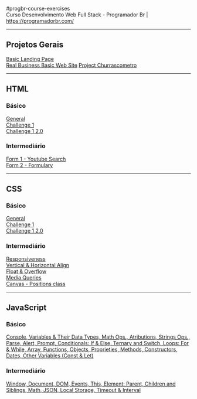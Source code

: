 #progbr-course-exercises  
Curso Desenvolvimento Web Full Stack - Programador Br | https://programadorbr.com/

---

## Projetos Gerais

[Basic Landing Page](Projetos%20Gerais/Pagina%20de%20Captura/index.html)  
[Real Business Basic Web Site](Projetos%20Gerais/Desafio%20-%20Negocio%20Real/index.html)
[Project Churrascometro](Projetos%20Gerais/churrascometro/index.html)

---

## HTML

### Básico

[General](HTML/basico/Dev/index.html)  
[Challenge 1](HTML/basico/Challenge%201%20-%20HTML%20Basico/index.html)  
[Challenge 1 2.0](HTML/basico/Challenge%201%20-%20HTML%20Basico%202.0/index.html)

### Intermediário

[Form 1 - Youtube Search](HTML/intermediario/formulario/formulary%201%20-%20form/index.html)  
[Form 2 - Formulary](HTML/intermediario/formulario/formulary%202%20-%20inputs-select/index.html)

---

## CSS

### Básico

[General](https://allrez44.github.io/progbr-course-exercises/CSS/basico/Dev%202/index.html)  
[Challenge 1](https://allrez44.github.io/progbr-course-exercises/CSS/basico/Challenge%201%20-%20CSS%20Basico/index.html)  
[Challenge 1 2.0](https://allrez44.github.io/progbr-course-exercises/CSS/basico/Challenge%201%20-%20CSS%20Basico%202.0/index.html)

### Intermediário

[Responsiveness](https://allrez44.github.io/progbr-course-exercises/CSS/intermediario/Responsividade/index.html)  
[Vertical & Horizontal Align](https://allrez44.github.io/progbr-course-exercises/CSS/intermediario/alinhamento%20vertical/index.html)  
[Float & Overflow](https://allrez44.github.io/progbr-course-exercises/CSS/intermediario/float%20e%20overflow/index.html)  
[Media Queries](https://allrez44.github.io/progbr-course-exercises/CSS/intermediario/media%20queries/index.html)  
[Canvas - Positions class](https://allrez44.github.io/progbr-course-exercises/CSS/intermediario/quadro%20-%20aula%20de%20positions/quadro.html)

---

## JavaScript

### Básico

[Console, Variables & Their Data Types, Math Ops., Atributions, Strings Ops., Parse, Alert, Prompt, Conditionals: If & Else, Ternary and Switch, Loops: For & While, Array, Functions, Objects, Proprieties, Methods, Constructors, Dates, Other Variables (Const & Let)](https://allrez44.github.io/progbr-course-exercises/JavaScript/basico/commands/index.html)

### Intermediário

[Window, Document, DOM, Events, This, Element: Parent, Children and Siblings, Math, JSON, Local Storage, Timeout & Interval](https://allrez44.github.io/progbr-course-exercises/JavaScript/intermediario/index.html)
